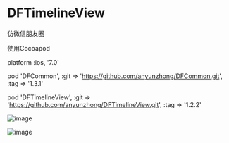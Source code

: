 # DFTimelineView
仿微信朋友圈

使用Cocoapod

platform :ios, '7.0'

pod 'DFCommon', :git => 'https://github.com/anyunzhong/DFCommon.git', :tag => '1.3.1'

pod 'DFTimelineView', :git => 'https://github.com/anyunzhong/DFTimelineView.git', :tag => '1.2.2'



![image](http://file-cdn.datafans.net/temp/cover1.png_500x889.jpeg)


![image](http://file-cdn.datafans.net/temp/cover2.png_500x889.jpeg)
